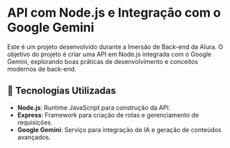 # API com Node.js e Integração com o Google Gemini

Este é um projeto desenvolvido durante a Imersão de Back-end da Alura. O objetivo do projeto é criar uma API em Node.js integrada com o Google Gemini, explorando boas práticas de desenvolvimento e conceitos modernos de back-end.

## 🚀 Tecnologias Utilizadas

- **Node.js**: Runtime JavaScript para construção da API.
- **Express**: Framework para criação de rotas e gerenciamento de requisições.
- **Google Gemini**: Serviço para integração de IA e geração de conteúdos avançados.
